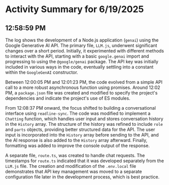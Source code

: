 # Activity Summary for 6/19/2025

## 12:58:59 PM
The log shows the development of a Node.js application (`genai`) using the Google Generative AI API.  The primary file, `LLM.js`, underwent significant changes over a short period. Initially, it experimented with different methods to interact with the API, starting with a basic `google.genai` import and progressing to using the `@google/genai` package.  The API key was initially included in various ways in the code, eventually settling into a constant within the `GoogleGenAI` constructor.

Between 12:00:05 PM and 12:01:23 PM, the code evolved from a simple API call to a more robust asynchronous function using promises.  Around 12:02 PM, a `package.json` file was created and modified to specify the project's dependencies and indicate the project's use of ES modules.

From 12:08:37 PM onward, the focus shifted to building a conversational interface using `readline-sync`. The code was modified to implement a `Chatting` function, which handles user input and stores conversation history in the `History` array.  The structure of the history was refined to include `role` and `parts` objects, providing better structured data for the API.  The user input is incorporated into the `History` array before sending to the API, and the AI response is also added to the `History` array afterward.  Finally, formatting was added to improve the console output of the response.

A separate file, `route.ts`, was created to handle chat requests. The timestamps for `route.ts` indicated that it was developed separately from the `LLM.js` file. The creation and modification of the `.env.local` file demonstrates that API key management was moved to a separate configuration file later in the development process, which is best practice.
